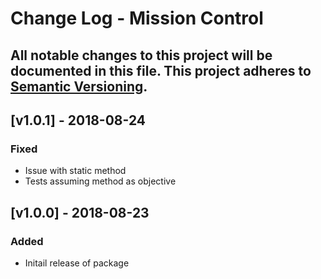 # Change Log - Mission Control
All notable changes to this project will be documented in this file.
This project adheres to [Semantic Versioning](http://semver.org/).
----

## [v1.0.1] - 2018-08-24

### Fixed
- Issue with static method
- Tests assuming method as objective

## [v1.0.0] - 2018-08-23

### Added
- Initail release of package
